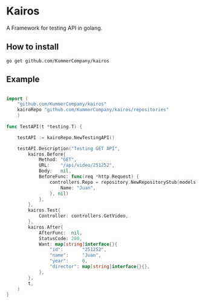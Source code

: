 # Kairos
A Framework for testing API in golang.

## How to install
`go get github.com/KummerCompany/kairos`


## Example
```go

import (
	"github.com/KummerCompany/kairos"
	kairoRepo "github.com/KummerCompany/kairos/repositories"
	)
	
func TestAPI(t *testing.T) {

	testAPI := kairoRepo.NewTestingAPI()

	testAPI.Description("Testing GET API",
		kairos.Before{
			Method: "GET",
			URL:    "/api/video/251252",
			Body:   nil,
			BeforeFunc: func(req *http.Request) {
				controllers.Repo = repository.NewRepositoryStub(models.Video{
					Name: "Juan",
				}, nil)
			},
		},
		kairos.Test{
			Controller: controllers.GetVideo,
		},
		kairos.After{
			AfterFunc:  nil,
			StatusCode: 200,
			Want: map[string]interface{}{
				"id":       "251252",
				"name":     "Juan",
				"year":     0,
				"director": map[string]interface{}{},
			},
		},
		t,
	)
}
```
